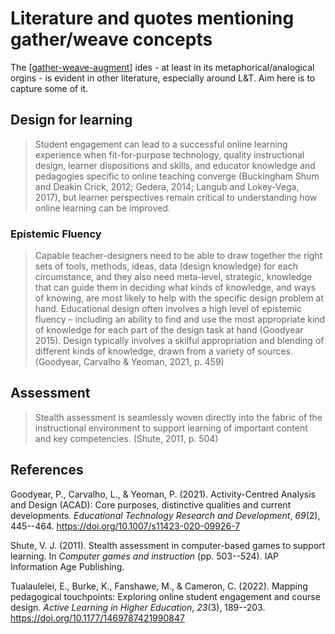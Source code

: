 <!--
 Copyright (C) 2023 David Jones
 
 This file is part of memex.
 
 memex is free software: you can redistribute it and/or modify
 it under the terms of the GNU General Public License as published by
 the Free Software Foundation, either version 3 of the License, or
 (at your option) any later version.
 
 memex is distributed in the hope that it will be useful,
 but WITHOUT ANY WARRANTY; without even the implied warranty of
 MERCHANTABILITY or FITNESS FOR A PARTICULAR PURPOSE.  See the
 GNU General Public License for more details.
 
 You should have received a copy of the GNU General Public License
 along with memex.  If not, see <http://www.gnu.org/licenses/>.
-->

# Literature and quotes mentioning gather/weave concepts 

The [[gather-weave-augment]] ides - at least in its metaphorical/analogical orgins - is evident in other literature, especially around L&T.  Aim here is to capture some of it. 

## Design for learning 

> Student engagement can lead to a successful online learning experience when fit-for-purpose technology, quality instructional design, learner dispositions and skills, and educator knowledge and pedagogies specific to online teaching converge (Buckingham Shum and Deakin Crick, 2012; Gedera, 2014; Langub and Lokey-Vega, 2017), but learner perspectives remain critical to understanding how online learning can be improved.

### Epistemic Fluency 

> Capable teacher-designers need to be able to draw together the right sets of tools, methods, ideas, data (design knowledge) for each circumstance, and they also need meta-level, strategic, knowledge that can guide them in deciding what kinds of knowledge, and ways of knowing, are most likely to help with the specific design problem at hand. Educational design often involves a high level of epistemic fluency – including an ability to find and use the most appropriate kind of knowledge for each part of the design task at hand (Goodyear 2015). Design typically involves a skilful appropriation and blending of different kinds of knowledge, drawn from a variety of sources. (Goodyear, Carvalho & Yeoman, 2021, p. 459)

## Assessment 

> Stealth assessment is seamlessly woven directly into the fabric of the instructional environment to support learning of important content and key competencies. (Shute, 2011, p. 504)


## References

Goodyear, P., Carvalho, L., & Yeoman, P. (2021). Activity-Centred Analysis and Design (ACAD): Core purposes, distinctive qualities and current developments. *Educational Technology Research and Development*, *69*(2), 445--464. <https://doi.org/10.1007/s11423-020-09926-7>

Shute, V. J. (2011). Stealth assessment in computer-based games to support learning. In *Computer games and instruction* (pp. 503--524). IAP Information Age Publishing.

Tualaulelei, E., Burke, K., Fanshawe, M., & Cameron, C. (2022). Mapping pedagogical touchpoints: Exploring online student engagement and course design. *Active Learning in Higher Education*, *23*(3), 189--203. <https://doi.org/10.1177/1469787421990847>

[//begin]: # "Autogenerated link references for markdown compatibility"
[gather-weave-augment]: gather-weave-augment "Gather, Weave, and Augment"
[//end]: # "Autogenerated link references"